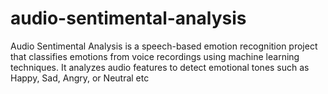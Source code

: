 # audio-sentimental-analysis
Audio Sentimental Analysis is a speech-based emotion recognition project that classifies emotions from voice recordings using machine learning techniques. It analyzes audio features to detect emotional tones such as Happy, Sad, Angry, or Neutral etc
